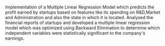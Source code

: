Implementation of a Multiple Linear Regression Model which predicts the profit earned by startups based on features like its spending on R&D,Market and Administration and also the state in which it is located.
Analysed the financial reports of startups and developed a multiple linear regression model which was optimized using Backward Elimination
to determine which independent variables were statistically significant to the company's earnings.
